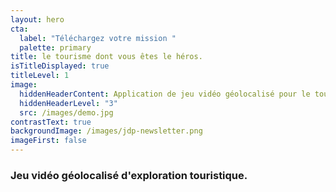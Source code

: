 ```yaml
---
layout: hero
cta:
  label: "Téléchargez votre mission "
  palette: primary
title: le tourisme dont vous êtes le héros.
isTitleDisplayed: true
titleLevel: 1
image:
  hiddenHeaderContent: Application de jeu vidéo géolocalisé pour le tourisme -  Wizar
  hiddenHeaderLevel: "3"
  src: /images/demo.jpg
contrastText: true
backgroundImage: /images/jdp-newsletter.png
imageFirst: false
---
```

### Jeu vidéo géolocalisé d'exploration touristique.
